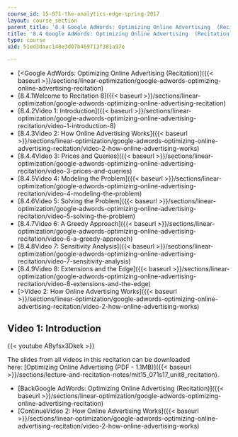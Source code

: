 ```yaml
---
course_id: 15-071-the-analytics-edge-spring-2017
layout: course_section
parent_title: '8.4 Google AdWords: Optimizing Online Advertising  (Recitation)'
title: '8.4 Google AdWords: Optimizing Online Advertising  (Recitation)'
type: course
uid: 51ed3daac148e3d07b469713f381a97e

---
```


*   [<Google AdWords: Optimizing Online Advertising (Recitation)]({{< baseurl >}}/sections/linear-optimization/google-adwords-optimizing-online-advertising-recitation)
*   [8.4.1Welcome to Recitation 8]({{< baseurl >}}/sections/linear-optimization/google-adwords-optimizing-online-advertising-recitation)
*   [8.4.2Video 1: Introduction]({{< baseurl >}}/sections/linear-optimization/google-adwords-optimizing-online-advertising-recitation/video-1-introduction-8)
*   [8.4.3Video 2: How Online Advertising Works]({{< baseurl >}}/sections/linear-optimization/google-adwords-optimizing-online-advertising-recitation/video-2-how-online-advertising-works)
*   [8.4.4Video 3: Prices and Queries]({{< baseurl >}}/sections/linear-optimization/google-adwords-optimizing-online-advertising-recitation/video-3-prices-and-queries)
*   [8.4.5Video 4: Modeling the Problem]({{< baseurl >}}/sections/linear-optimization/google-adwords-optimizing-online-advertising-recitation/video-4-modeling-the-problem)
*   [8.4.6Video 5: Solving the Problem]({{< baseurl >}}/sections/linear-optimization/google-adwords-optimizing-online-advertising-recitation/video-5-solving-the-problem)
*   [8.4.7Video 6: A Greedy Approach]({{< baseurl >}}/sections/linear-optimization/google-adwords-optimizing-online-advertising-recitation/video-6-a-greedy-approach)
*   [8.4.8Video 7: Sensitivity Analysis]({{< baseurl >}}/sections/linear-optimization/google-adwords-optimizing-online-advertising-recitation/video-7-sensitivity-analysis)
*   [8.4.9Video 8: Extensions and the Edge]({{< baseurl >}}/sections/linear-optimization/google-adwords-optimizing-online-advertising-recitation/video-8-extensions-and-the-edge)
*   [\>Video 2: How Online Advertising Works]({{< baseurl >}}/sections/linear-optimization/google-adwords-optimizing-online-advertising-recitation/video-2-how-online-advertising-works)

Video 1: Introduction
---------------------

{{< youtube AByfsx3Dkek >}}

The slides from all videos in this recitation can be downloaded here: [Optimizing Online Advertising (PDF - 1.1MB)]({{< baseurl >}}/sections/lecture-and-recitation-notes/mit15_071s17_unit8_recitation).

*   [BackGoogle AdWords: Optimizing Online Advertising (Recitation)]({{< baseurl >}}/sections/linear-optimization/google-adwords-optimizing-online-advertising-recitation)
*   [ContinueVideo 2: How Online Advertising Works]({{< baseurl >}}/sections/linear-optimization/google-adwords-optimizing-online-advertising-recitation/video-2-how-online-advertising-works)